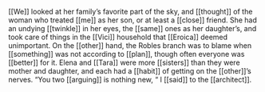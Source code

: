 [[We]] looked at her family’s favorite part of the sky, and [[thought]] of the woman who treated [[me]] as her son, or at least a [[close]] friend. She had an undying [[twinkle]] in her eyes, the [[same]] ones as her daughter’s, and took care of things in the [[Vici]] household that [[Eroica]] deemed unimportant. On the [[other]] hand, the Robles branch was to blame when [[something]] was not according to [[plan]], though often everyone was [[better]] for it. Elena and [[Tara]] were more [[sisters]] than they were mother and daughter, and each had a [[habit]] of getting on the [[other]]’s nerves. “You two [[arguing]] is nothing new, “ I [[said]] to the [[architect]].  